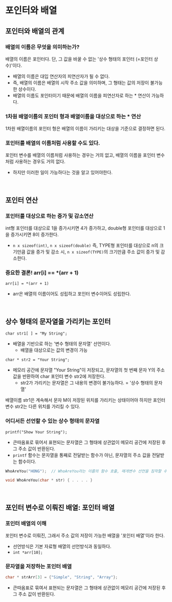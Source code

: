 # 포인터와 배열

## 포인터와 배열의 관계

### 배열의 이름은 무엇을 의미하는가?
배열의 이름은 포인터다. 단, 그 값을 바꿀 수 없는 '상수 형태의 포인터 (=포인터 상수)'이다.
- 배열의 이름은 대입 연산자의 피연산자가 될 수 없다.
- 즉, 배열의 이름은 배열의 시작 주소 값을 의미하며, 그 형태는 값의 저장이 불가능한 상수이다.
- 배열의 이름도 포인터이기 때문에 배열의 이름을 피연산자로 하는 * 연산이 가능하다.

### 1차원 배열이름의 포인터 형과 배열이름을 대상으로 하는 * 연산
1차원 배열이름의 포인터 형은 배열의 이름이 가리키는 대상을 기준으로 결정하면 된다.

### 포인터를 배열의 이름처럼 사용할 수도 있다.
포인터 변수를 배열의 이름처럼 사용하는 경우는 거의 없고, 배열의 이름을 포인터 변수처럼 사용하는 경우도 거의 없다.
- 하지만 이러한 일이 가능하다는 것을 알고 있어야한다.

</br>

## 포인터 연산

### 포인터를 대상으로 하는 증가 및 감소연산
int형 포인터를 대상으로 1을 증가시키면 4가 증가하고, double형 포인터를 대상으로 1을 증가시키면 8이 증가한다.
- ```n x sizeof(int)```, ```n x sizeof(double)```
즉, TYPE형 포인터를 대상으로 n의 크기만큼 값을 증가 및 감소 시, ```n x sizeof(TYPE)```의 크기만큼 주소 값이 증가 및 감소한다.

### 중요한 결론! arr[i] == *(arr + 1)
```arr[i] = *(arr + 1)```
- arr은 배열의 이름이어도 성립하고 포인터 변수이어도 성립한다.

</br>

## 상수 형태의 문자열을 가리키는 포인터
```char str1[ ] = "My String";```
- 배열을 기반으로 하는 '변수 형태의 문자열' 선언이다. 
    - 배열을 대상으로는 값의 변경이 가능

```char * str2 = "Your String";```
- 메모리 공간에 문자열 "Your String"이 저장되고, 문자열의 첫 번째 문자 Y의 주소값을 반환하여 char 포인터 변수 str2에 저장한다.
    - str2가 가리키는 문자열은 그 내용의 변경이 불가능하다. = '상수 형태의 문자열'

배열이름 str1은 계속해서 문자 M이 저장된 위치를 가리키는 상태이어야 하지만 포인터 변수 str2는 다른 위치를 가리킬 수 있다.

### 어디서든 선언할 수 있는 상수 형태의 문자열
```printf("Show Your String");```
- 큰따옴표로 묶어서 표현되는 문자열은 그 형태에 상관없이 메모리 공간에 저장된 후 그 주소 값이 반환된다.
- ```printf``` 함수는 문자열을 통째로 전달받는 함수가 아닌, 문자열의 주소 값을 전달받는 함수이다.

```c
WhoAreYou("HONG");  // WhoAreYou라는 이름의 함수 호출, 매개변수 선언을 짐작할 수 있다.

void WhoAreYou(char * str) { . . . . }
```

</br>

## 포인터 변수로 이뤄진 배열: 포인터 배열

### 포인터 배열의 이해
포인터 변수로 이뤄진, 그래서 주소 값의 저장이 가능한 배열을 '포인터 배열'이라 한다.
- 선언방식은 기본 자료형 배열의 선언방식과 동일하다.
- ```int *arr[10];```

### 문자열을 저장하는 포인터 배열
```c
char * strArr[3] = {"Simple", "String", "Array"};
```
- 큰따옴표로 묶여서 표현되는 문자열은 그 형태에 상관없이 메모리 공간에 저장된 후 그 주소 값이 반환된다.